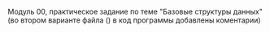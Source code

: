 Модуль 00, 
практическое задание по теме "Базовые структуры данных"
(во втором варианте файла () в код программы добавлены коментарии)
